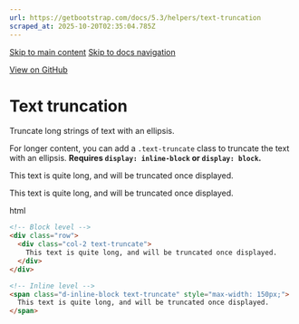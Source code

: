 ```yaml
---
url: https://getbootstrap.com/docs/5.3/helpers/text-truncation
scraped_at: 2025-10-20T02:35:04.785Z
---
```


[Skip to main content](https://getbootstrap.com/docs/5.3/helpers/text-truncation/#content) [Skip to docs navigation](https://getbootstrap.com/docs/5.3/helpers/text-truncation/#bd-docs-nav)

[View on GitHub](https://github.com/twbs/bootstrap/blob/v5.3.8/site/src/content/docs/helpers/text-truncation.mdx "View and edit this file on GitHub")

# Text truncation

Truncate long strings of text with an ellipsis.

For longer content, you can add a `.text-truncate` class to truncate the text with an ellipsis. **Requires `display: inline-block` or `display: block`.**

This text is quite long, and will be truncated once displayed.


This text is quite long, and will be truncated once displayed.

html

```html
<!-- Block level -->
<div class="row">
  <div class="col-2 text-truncate">
    This text is quite long, and will be truncated once displayed.
  </div>
</div>

<!-- Inline level -->
<span class="d-inline-block text-truncate" style="max-width: 150px;">
  This text is quite long, and will be truncated once displayed.
</span>
```
